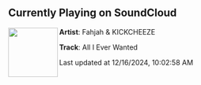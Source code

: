 ## Currently Playing on SoundCloud

[<img align="left" width="100" src="https://i1.sndcdn.com/artworks-UQJS8xOzsuSt-0-t500x500.jpg">](https://soundcloud.com/fyhofficial/all-i-ever-wanted)

**Artist**: Fahjah & KICKCHEEZE 

**Track**: All I Ever Wanted

Last updated at 12/16/2024, 10:02:58 AM
